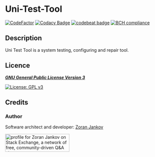 # Uni-Test-Tool

[![CodeFactor](https://www.codefactor.io/repository/github/zoran-jankov/uni-test-tool/badge)](https://www.codefactor.io/repository/github/zoran-jankov/uni-test-tool)
[![Codacy Badge](https://app.codacy.com/project/badge/Grade/a38f8c90423a4e09afd3c30250067401)](https://www.codacy.com/gh/Zoran-Jankov/Uni-Test-Tool/dashboard?utm_source=github.com&amp;utm_medium=referral&amp;utm_content=Zoran-Jankov/Uni-Test-Tool&amp;utm_campaign=Badge_Grade)
[![codebeat badge](https://codebeat.co/badges/80c82c46-aa5d-4ff4-ad18-d718470f427e)](https://codebeat.co/projects/github-com-zoran-jankov-uni-test-tool-master)
[![BCH compliance](https://bettercodehub.com/edge/badge/Zoran-Jankov/Uni-Test-Tool?branch=master)](https://bettercodehub.com/)

## Description

Uni Test Tool is a system testing, configuring and repair tool.

## Licence

[***GNU General Public License Version 3***](https://www.gnu.org/licenses/gpl-3.0)

[![License: GPL v3](https://www.gnu.org/graphics/gplv3-127x51.png)](https://www.gnu.org/licenses/gpl-3.0)

## Credits

### Author

Software architect and developer:  [Zoran Jankov](https://www.linkedin.com/in/zoran-jankov/)

<a href="https://stackexchange.com/users/12947676/zoran-jankov"><img src="https://stackexchange.com/users/flair/12947676.png" width="208" height="58" alt="profile for Zoran Jankov on Stack Exchange, a network of free, community-driven Q&amp;A sites" title="profile for Zoran Jankov on Stack Exchange, a network of free, community-driven Q&amp;A sites" /></a>
